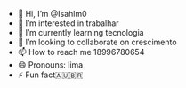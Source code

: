 - 👋 Hi, I’m @Isahlm0
- 👀 I’m interested in trabalhar
- 🌱 I’m currently learning tecnologia
- 💞️ I’m looking to collaborate on crescimento
- 📫 How to reach me 18996780654
- 😄 Pronouns: lima
- ⚡ Fun fact🇦🇺🇧🇷

<!---
Isahlm0/Isahlm0 is a ✨ special ✨ repository because its `README.md` (this file) appears on your GitHub profile.
You can click the Preview link to take a look at your changes.
---
